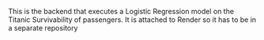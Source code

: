 This is the backend that executes a Logistic Regression model on the Titanic Survivability of passengers. It is attached to Render so it has to be in a separate repository
